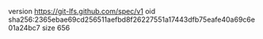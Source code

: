 version https://git-lfs.github.com/spec/v1
oid sha256:2365ebae69cd256511aefbd8f26227551a17443dfb75eafe40a69c6e01a24bc7
size 656
